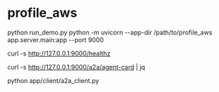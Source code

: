 # profile_aws
python run_demo.py
python -m uvicorn --app-dir /path/to/profile_aws app.server.main:app --port 9000

curl -s http://127.0.0.1:9000/healthz

curl -s http://127.0.0.1:9000/a2a/agent-card | jq

python app/client/a2a_client.py


